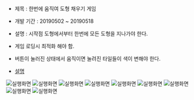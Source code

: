 + 제목 : 한번에 움직여 도형 채우기 게임
+ 개발 기간 : 20190502 ~ 20190518
+ 설명 : 시작점 도형에서부터 한번에 모든 도형을 지나가야 한다. 

+ 게임 로딩시 최적화 해야 함.
+ 버튼이 눌러진 상태에서 움직이면 눌려진 타일들이 색이 변해야 한다.
+ [설명](https://sagacityjang.tistory.com/58?category=757848)

![실행화면](./1.PNG)
![실행화면](./2.PNG)
![실행화면](./3.PNG)
![실행화면](./4.PNG)
![실행화면](./5.PNG)
![실행화면](./6.PNG)
![실행화면](./7.PNG)
![실행화면](./8.PNG)
![실행화면](./9.PNG)
